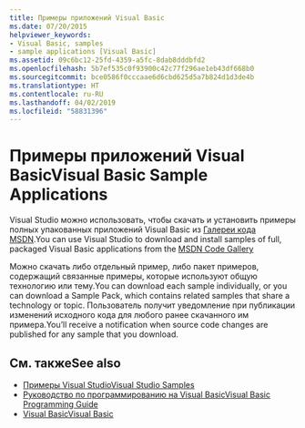 ```yaml
---
title: Примеры приложений Visual Basic
ms.date: 07/20/2015
helpviewer_keywords:
- Visual Basic, samples
- sample applications [Visual Basic]
ms.assetid: 09c6bc12-25fd-4359-a5fc-8dab8dddbfd2
ms.openlocfilehash: 5b7ef535c0f93900c42c77f296ae1eb43df668b0
ms.sourcegitcommit: bce0586f0cccaae6d6cbd625d5a7b824d1d3de4b
ms.translationtype: HT
ms.contentlocale: ru-RU
ms.lasthandoff: 04/02/2019
ms.locfileid: "58831396"
---
```

# <a name="visual-basic-sample-applications"></a><span data-ttu-id="5cf26-102">Примеры приложений Visual Basic</span><span class="sxs-lookup"><span data-stu-id="5cf26-102">Visual Basic Sample Applications</span></span>
<span data-ttu-id="5cf26-103">Visual Studio можно использовать, чтобы скачать и установить примеры полных упакованных приложений Visual Basic из [Галереи кода MSDN](https://code.msdn.microsoft.com).</span><span class="sxs-lookup"><span data-stu-id="5cf26-103">You can use Visual Studio to download and install samples of full, packaged Visual Basic applications from the [MSDN Code Gallery](https://code.msdn.microsoft.com)</span></span>  
  
 <span data-ttu-id="5cf26-104">Можно скачать либо отдельный пример, либо пакет примеров, содержащий связанные примеры, которые используют общую технологию или тему.</span><span class="sxs-lookup"><span data-stu-id="5cf26-104">You can download each sample individually, or you can download a Sample Pack, which contains related samples that share a technology or topic.</span></span> <span data-ttu-id="5cf26-105">Пользователь получит уведомление при публикации изменений исходного кода для любого ранее скачанного им примера.</span><span class="sxs-lookup"><span data-stu-id="5cf26-105">You’ll receive a notification when source code changes are published for any sample that you download.</span></span>  
  
## <a name="see-also"></a><span data-ttu-id="5cf26-106">См. также</span><span class="sxs-lookup"><span data-stu-id="5cf26-106">See also</span></span>

- [<span data-ttu-id="5cf26-107">Примеры Visual Studio</span><span class="sxs-lookup"><span data-stu-id="5cf26-107">Visual Studio Samples</span></span>](https://code.msdn.microsoft.com/vstudio)
- [<span data-ttu-id="5cf26-108">Руководство по программированию на Visual Basic</span><span class="sxs-lookup"><span data-stu-id="5cf26-108">Visual Basic Programming Guide</span></span>](../visual-basic/programming-guide/index.md)
- [<span data-ttu-id="5cf26-109">Visual Basic</span><span class="sxs-lookup"><span data-stu-id="5cf26-109">Visual Basic</span></span>](../visual-basic/index.md)
